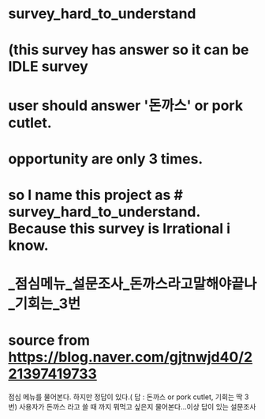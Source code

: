 # survey_hard_to_understand 
# (this survey has answer so it can be  IDLE survey

# user should answer  '돈까스' or pork cutlet. 

# opportunity are only 3 times.
# so I name this project as # survey_hard_to_understand.   Because this survey is Irrational i know.



# _점심메뉴_설문조사_돈까스라고말해야끝나_기회는_3번
# source from https://blog.naver.com/gjtnwjd40/221397419733


점심 메뉴를 물어본다. 하지만 정답이 있다.( 답 : 돈까스 or pork cutlet,  기회는 딱 3번)
사용자가 돈까스 라고 쓸 때 까지 뭐먹고 싶은지 물어본다...이상 답이 있는 설문조사

